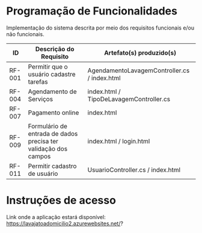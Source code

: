 # Programação de Funcionalidades

Implementação do sistema descrita por meio dos requisitos funcionais e/ou não funcionais.

|ID    | Descrição do Requisito  | Artefato(s) produzido(s) |
|------|-----------------------------------------|----|
|RF-001| Permitir que o usuário cadastre tarefas | AgendamentoLavagemController.cs / index.html | 
|RF-004| Agendamento de Serviços                 | index.html / TipoDeLavagemController.cs |
|RF-007| Pagamento online                        | index.html |
|RF-009| Formulário de entrada de dados precisa ter validação dos campos      | index.html / login.html |
|RF-011| Permitir cadastro de usuário            | UsuarioController.cs / index.html|
# Instruções de acesso

Link onde a aplicação estará disponível: https://lavajatoadomicilio2.azurewebsites.net/?
